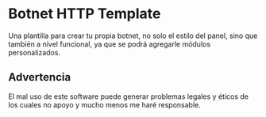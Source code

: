 # Botnet HTTP Template

Una plantilla para crear tu propia botnet, no solo el estilo del panel, sino que también a nivel funcional, ya que se podrá agregarle módulos personalizados.

## Advertencia

El mal uso de este software puede generar problemas legales y éticos de los cuales no apoyo y mucho menos me haré responsable.
